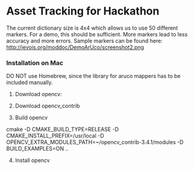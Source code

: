 # Asset Tracking for Hackathon

The current dictionary size is 4x4 which allows us to use 50 different markers. For a demo, this should be sufficient. More markers lead to less accuracy and more errors.
Sample markers can be found here: http://jevois.org/moddoc/DemoArUco/screenshot2.png

### Installation on Mac

DO NOT use Homebrew, since the library for aruco mappers has to be included manually.

1. Download opencv:

2. Download opencv_contrib

3. Build opencv

cmake -D CMAKE_BUILD_TYPE=RELEASE -D CMAKE_INSTALL_PREFIX=/usr/local -D OPENCV_EXTRA_MODULES_PATH=~/opencv_contrib-3.4.1/modules  -D BUILD_EXAMPLES=ON ..

4. Install opencv

